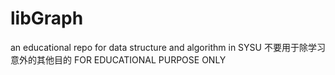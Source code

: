 # libGraph
an educational repo for data structure and algorithm in SYSU
不要用于除学习意外的其他目的
FOR EDUCATIONAL PURPOSE ONLY
